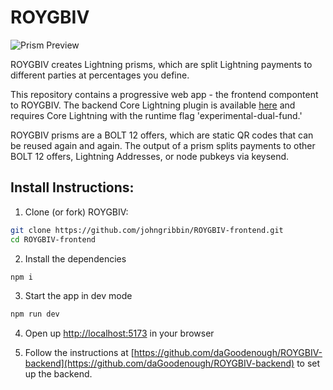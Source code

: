 # ROYGBIV

![Prism Preview](https://i.imgur.com/heUckq4.jpg)

ROYGBIV creates Lightning prisms, which are split Lightning payments to different parties at percentages you define.

This repository contains a progressive web app - the frontend compontent to ROYGBIV. The backend Core Lightning plugin is available [here](https://github.com/daGoodenough/ROYGBIV-backend) and requires Core Lightning with the runtime flag 'experimental-dual-fund.' 

ROYGBIV prisms are a BOLT 12 offers, which are static QR codes that can be reused again and again. The output of a prism splits payments to other BOLT 12 offers, Lightning Addresses, or node pubkeys via keysend. 

## Install Instructions:

1. Clone (or fork) ROYGBIV:

```bash
git clone https://github.com/johngribbin/ROYGBIV-frontend.git
cd ROYGBIV-frontend
```

2. Install the dependencies

```bash
npm i
```

3. Start the app in dev mode

```bash
npm run dev
```

4. Open up [http://localhost:5173](http://localhost:5173) in your browser

5. Follow the instructions at [https://github.com/daGoodenough/ROYGBIV-backend](https://github.com/daGoodenough/ROYGBIV-backend) to set up the backend. 

